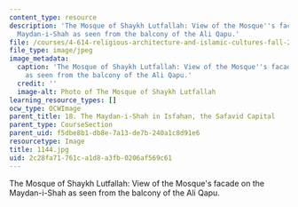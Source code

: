 ```yaml
---
content_type: resource
description: 'The Mosque of Shaykh Lutfallah: View of the Mosque''s facade on the
  Maydan-i-Shah as seen from the balcony of the Ali Qapu.'
file: /courses/4-614-religious-architecture-and-islamic-cultures-fall-2002/2c28fa71761ca1d8a3fb0206af569c61_1144.jpg
file_type: image/jpeg
image_metadata:
  caption: 'The Mosque of Shaykh Lutfallah: View of the Mosque''s facade on the Maydan-i-Shah
    as seen from the balcony of the Ali Qapu.'
  credit: ''
  image-alt: Photo of The Mosque of Shaykh Lutfallah
learning_resource_types: []
ocw_type: OCWImage
parent_title: 18. The Maydan-i-Shah in Isfahan, the Safavid Capital
parent_type: CourseSection
parent_uid: f5dbe8b1-db8e-7a13-de7b-240a1c8d91e6
resourcetype: Image
title: 1144.jpg
uid: 2c28fa71-761c-a1d8-a3fb-0206af569c61
---
```

The Mosque of Shaykh Lutfallah: View of the Mosque's facade on the Maydan-i-Shah as seen from the balcony of the Ali Qapu.


